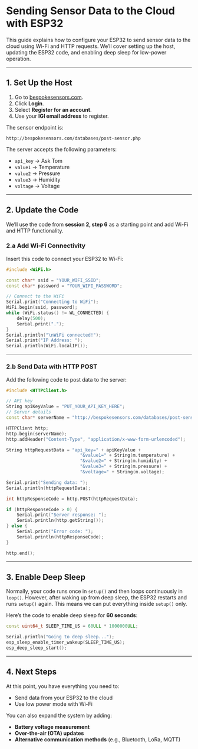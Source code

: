# Sending Sensor Data to the Cloud with ESP32

This guide explains how to configure your ESP32 to send sensor data to the cloud using Wi-Fi and HTTP requests. We’ll cover setting up the host, updating the ESP32 code, and enabling deep sleep for low-power operation.

---

## 1. Set Up the Host

1. Go to [bespokesensors.com](http://bespokesensors.com).
2. Click **Login**.
3. Select **Register for an account**.
4. Use your **IGI email address** to register.

The sensor endpoint is:

```
http://bespokesensors.com/databases/post-sensor.php
```

The server accepts the following parameters:

* `api_key` → Ask Tom
* `value1` → Temperature
* `value2` → Pressure
* `value3` → Humidity
* `voltage` → Voltage

---

## 2. Update the Code

We’ll use the code from **session 2, step 6** as a starting point and add Wi-Fi and HTTP functionality.

### 2.a Add Wi-Fi Connectivity

Insert this code to connect your ESP32 to Wi-Fi:

```cpp
#include <WiFi.h>
```
```cpp
const char* ssid = "YOUR_WIFI_SSID";
const char* password = "YOUR_WIFI_PASSWORD";
```
```cpp
// Connect to the WiFi
Serial.print("Connecting to WiFi");
WiFi.begin(ssid, password);
while (WiFi.status() != WL_CONNECTED) {
    delay(500);
    Serial.print(".");
}
Serial.println("\nWiFi connected!");
Serial.print("IP Address: ");
Serial.println(WiFi.localIP());
```

---

### 2.b Send Data with HTTP POST

Add the following code to post data to the server:

```cpp
#include <HTTPClient.h>
```
```cpp
// API key
String apiKeyValue = "PUT_YOUR_API_KEY_HERE";
// Server details
const char* serverName = "http://bespokesensors.com/databases/post-sensor.php";

HTTPClient http;
http.begin(serverName);
http.addHeader("Content-Type", "application/x-www-form-urlencoded");

String httpRequestData = "api_key=" + apiKeyValue +
                            "&value1=" + String(m.temperature) +
                            "&value2=" + String(m.humidity) +
                            "&value3=" + String(m.pressure) +
                            "&voltage=" + String(m.voltage);

Serial.print("Sending data: ");
Serial.println(httpRequestData);

int httpResponseCode = http.POST(httpRequestData);

if (httpResponseCode > 0) {
    Serial.print("Server response: ");
    Serial.println(http.getString());
} else {
    Serial.print("Error code: ");
    Serial.println(httpResponseCode);
}

http.end();
```

---

## 3. Enable Deep Sleep

Normally, your code runs once in `setup()` and then loops continuously in `loop()`. However, after waking up from deep sleep, the ESP32 restarts and runs `setup()` again. This means we can put everything inside `setup()` only.

Here’s the code to enable deep sleep for **60 seconds**:

```cpp
const uint64_t SLEEP_TIME_US = 60ULL * 1000000ULL;
```
```cpp
Serial.println("Going to deep sleep...");
esp_sleep_enable_timer_wakeup(SLEEP_TIME_US);
esp_deep_sleep_start();
```

---

## 4. Next Steps

At this point, you have everything you need to:

* Send data from your ESP32 to the cloud
* Use low power mode with Wi-Fi

You can also expand the system by adding:

* **Battery voltage measurement**
* **Over-the-air (OTA) updates**
* **Alternative communication methods** (e.g., Bluetooth, LoRa, MQTT)